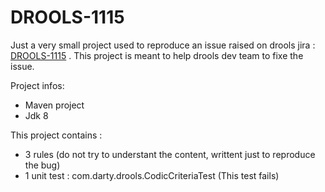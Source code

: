 # DROOLS-1115
Just a very small project used to reproduce an issue raised on drools jira : [DROOLS-1115](https://issues.jboss.org/browse/DROOLS-1115) .
This project is meant to help drools dev team to fixe the issue.

Project infos: 
- Maven project
- Jdk 8

This project contains : 
- 3 rules (do not try to understant the content, writtent just to reproduce the bug)
- 1 unit test  : com.darty.drools.CodicCriteriaTest (This test fails)